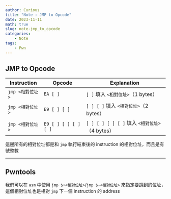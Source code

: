 ```yaml
---
author: Curious
title: "Note : JMP to Opcode"
date: 2023-11-11
math: true
slug: note-jmp_to_opcode
categories:
    - Note
tags:
    - Pwn
---
```


## JMP to Opcode
| Instruction | Opcode | Explanation | 
| --- | --- | --- |
| `jmp <相對位址>` | `EA [ ]` | `[ ]` 填入 `<相對位址>`（1 bytes） |
| `jmp <相對位址>` | `E9 [ ] [ ]` | `[ ] [ ]` 填入 `<相對位址>`（2 bytes） |
| `jmp <相對位址>` | `E9 [ ] [ ] [ ] [ ]` | `[ ] [ ] [ ] [ ]` 填入 `<相對位址>`（4 bytes） |

這邊所有的相對位址都是和 `jmp` 執行結束後的 instruction 的相對位址，而且是有號整數

---
## Pwntools
我們可以在 `asm` 中使用 `jmp $+<相對位址>`/`jmp $-<相對位址>` 來指定要跳到的位址，這個相對位址也是相對 `jmp` 下一個 instruction 的 address
